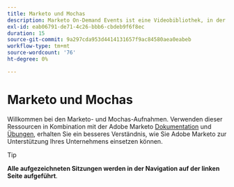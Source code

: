 ```yaml
---
title: Marketo und Mochas
description: Marketo On-Demand Events ist eine Videobibliothek, in der Experten und Kollegen ihre Gedanken und Ideen zur optimalen Verwendung von Adobe Marketo teilen.
exl-id: eab06791-de71-4c26-bbb6-cbdeb9f6f8ec
duration: 15
source-git-commit: 9a297cda953d4414131657f9ac84580aea0eabeb
workflow-type: tm+mt
source-wordcount: '76'
ht-degree: 0%

---
```


# Marketo und Mochas

Willkommen bei den Marketo- und Mochas-Aufnahmen. Verwenden dieser Ressourcen in Kombination mit der Adobe Marketo [Dokumentation](https://experienceleague.adobe.com/docs/marketo-engage.html) und [Übungen](https://experienceleague.adobe.com/docs/marketo-learn/tutorials/overview.html), erhalten Sie ein besseres Verständnis, wie Sie Adobe Marketo zur Unterstützung Ihres Unternehmens einsetzen können.

>[!TIP]
>
>**Alle aufgezeichneten Sitzungen werden in der Navigation auf der linken Seite aufgeführt**.
